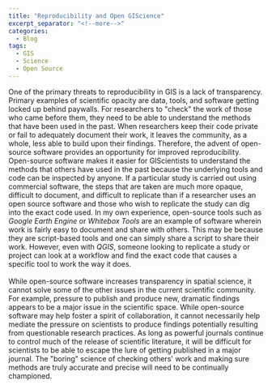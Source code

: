 ```yaml
---
title: "Reproducibility and Open GIScience"
excerpt_separator: "<!--more-->"
categories:
  - Blog
tags:
  - GIS
  - Science
  - Open Source
---
```


One of the primary threats to reproducibility in GIS is a lack of transparency. Primary examples of scientific opacity are data, tools, and software getting locked up behind paywalls. For researchers to "check" the work of those who came before them, they need to be able to understand the methods that have been used in the past. When researchers keep their code private or fail to adequately document their work, it leaves the community, as a whole, less able to build upon their findings. Therefore, the advent of open-source software provides an opportunity for improved reproducibility. Open-source software makes it easier for GIScientists to understand the methods that others have used in the past because the underlying tools and code can be inspected by anyone. If a particular study is carried out using commercial software, the steps that are taken are much more opaque, difficult to document, and difficult to replicate than if a researcher uses an open source software and those who wish to replicate the study can dig into the exact code used. In my own experience, open-source tools such as *Google Earth Engine* or *Whitebox Tools* are an example of software wherein work is fairly easy to document and share with others. This may be because they are script-based tools and one can simply share a script to share their work. However, even with *QGIS*, someone looking to replicate a study or project can look at a workflow and find the exact code that causes a specific tool to work the way it does.  
\
While open-source software increases transparency in spatial science, it cannot solve some of the other issues in the current scientific community. For example, pressure to publish and produce new, dramatic findings appears to be a major issue in the scientific space. While open-source software may help foster a spirit of collaboration, it cannot necessarily help mediate the pressure on scientists to produce findings potentially resulting from questionable research practices. As long as powerful journals continue to control much of the release of scientific literature, it will be difficult for scientists to be able to escape the lure of getting published in a major journal. The "boring" science of checking others' work and making sure methods are truly accurate and precise will need to be continually championed.  